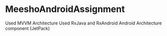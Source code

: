 # MeeshoAndroidAssignment
Used MVVM Architecture
Used RxJava and RxAndroid 
Android Architecture component (JetPack)
